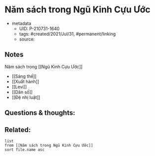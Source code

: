 # Năm sách trong Ngũ Kinh Cựu Ước

- metadata
	- UID: P-210731-1640
	- tags: #created/2021/Jul/31, #permanent/linking
	- source: 

## Notes
Năm sách trong [[Ngũ Kinh Cựu Ước]]
- [[Sáng thế]]
- [[Xuất hành]]
- [[Levi]]
- [[Dân số]]
- [[Đệ nhị luật]]

## Questions & thoughts:

## Related:
```dataview
list
from [[Năm sách trong Ngũ Kinh Cựu Ước]]
sort file.name asc
```
